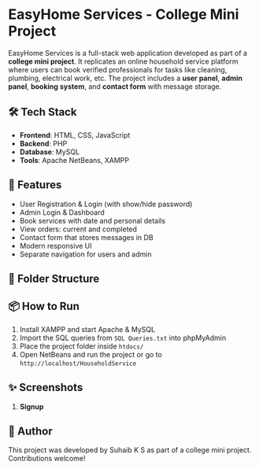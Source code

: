 # EasyHome Services - College Mini Project

EasyHome Services is a full-stack web application developed as part of a **college mini project**. It replicates an online household service platform where users can book verified professionals for tasks like cleaning, plumbing, electrical work, etc. The project includes a **user panel**, **admin panel**, **booking system**, and **contact form** with message storage.

## 🛠️ Tech Stack

- **Frontend**: HTML, CSS, JavaScript
- **Backend**: PHP
- **Database**: MySQL
- **Tools**: Apache NetBeans, XAMPP

## 🔑 Features

- User Registration & Login (with show/hide password)
- Admin Login & Dashboard
- Book services with date and personal details
- View orders: current and completed
- Contact form that stores messages in DB
- Modern responsive UI
- Separate navigation for users and admin

## 📁 Folder Structure



## 📦 How to Run

1. Install XAMPP and start Apache & MySQL
2. Import the SQL queries from `SQL Queries.txt` into phpMyAdmin
3. Place the project folder inside `htdocs/`
4. Open NetBeans and run the project or go to `http://localhost/HouseholdService`

## ✨ Screenshots

1. **Signup**
   

## 🙌 Author

This project was developed by Suhaib K S as part of a college mini project. Contributions welcome!
